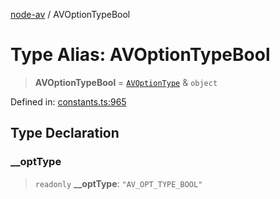 [node-av](../globals.md) / AVOptionTypeBool

# Type Alias: AVOptionTypeBool

> **AVOptionTypeBool** = [`AVOptionType`](AVOptionType.md) & `object`

Defined in: [constants.ts:965](https://github.com/seydx/av/blob/f8631fc881b394300b1479f511d55cf1c370a87f/src/constants/constants.ts#L965)

## Type Declaration

### \_\_optType

> `readonly` **\_\_optType**: `"AV_OPT_TYPE_BOOL"`
